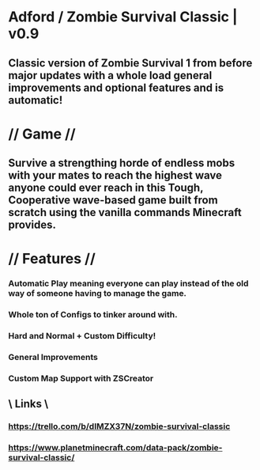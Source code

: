 # Adford / Zombie Survival Classic | v0.9
## Classic version of Zombie Survival 1 from before major updates with a whole load general improvements and optional features and is automatic!

# // Game //
## Survive a strengthing horde of endless mobs with your mates to reach the highest wave anyone could ever reach in this Tough, Cooperative wave-based game built from scratch using the vanilla commands Minecraft provides.

# // Features //
### Automatic Play meaning everyone can play instead of the old way of someone having to manage the game.
### Whole ton of Configs to tinker around with.
### Hard and Normal + Custom Difficulty!
### General Improvements
### Custom Map Support with ZSCreator

## \\ Links \\
### https://trello.com/b/dIMZX37N/zombie-survival-classic
### https://www.planetminecraft.com/data-pack/zombie-survival-classic/
